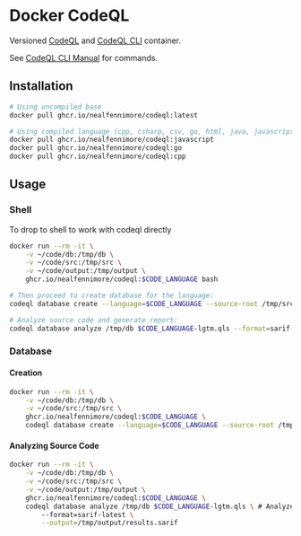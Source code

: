 # Docker CodeQL

Versioned [CodeQL](https://github.com/github/codeql) and [CodeQL CLI](https://github.com/github/codeql-cli-binaries) container.

See [CodeQL CLI Manual](https://codeql.github.com/docs/codeql-cli/manual/) for commands.

## Installation

```sh
# Using uncompiled base
docker pull ghcr.io/nealfennimore/codeql:latest

# Using compiled language (cpp, csharp, csv, go, html, java, javascript, properties, python, xml supported)
docker pull ghcr.io/nealfennimore/codeql:javascript
docker pull ghcr.io/nealfennimore/codeql:go
docker pull ghcr.io/nealfennimore/codeql:cpp
```

## Usage

### Shell

To drop to shell to work with codeql directly

```sh
docker run --rm -it \
    -v ~/code/db:/tmp/db \
    -v ~/code/src:/tmp/src \
    -v ~/code/output:/tmp/output \
    ghcr.io/nealfennimore/codeql:$CODE_LANGUAGE bash

# Then proceed to create database for the language:
codeql database create --language=$CODE_LANGUAGE --source-root /tmp/src /tmp/db

# Analyze source code and generate report:
codeql database analyze /tmp/db $CODE_LANGUAGE-lgtm.qls --format=sarif-latest --output=/tmp/output/results.sarif
```

### Database

#### Creation
```sh
docker run --rm -it \
    -v ~/code/db:/tmp/db \
    -v ~/code/src:/tmp/src \
    ghcr.io/nealfennimore/codeql:$CODE_LANGUAGE \
    codeql database create --language=$CODE_LANGUAGE --source-root /tmp/src /tmp/db
```

#### Analyzing Source Code
```sh
docker run --rm -it \
    -v ~/code/db:/tmp/db \
    -v ~/code/src:/tmp/src \
    -v ~/code/output:/tmp/output \
    ghcr.io/nealfennimore/codeql:$CODE_LANGUAGE \
    codeql database analyze /tmp/db $CODE_LANGUAGE-lgtm.qls \ # Analyze with default query suites
        --format=sarif-latest \
        --output=/tmp/output/results.sarif
```
